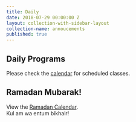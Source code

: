 ```yaml
---
title: Daily
date: 2018-07-29 00:00:00 Z
layout: collection-with-sidebar-layout
collection-name: annoucements
published: true
---
```


## Daily Programs
Please check the [calendar](http://www.icsd.org/calendar) for scheduled classes.

## Ramadan Mubarak!
View the [Ramadan Calendar](http://www.icsd.org/events/ramadan-calendar).  
Kul am wa entum bikhair!
